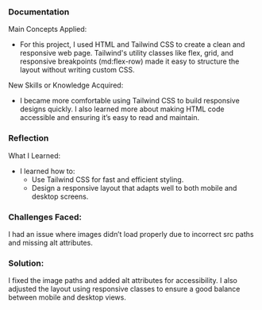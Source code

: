 ### Documentation
Main Concepts Applied:

* For this project, I used HTML and Tailwind CSS to create a clean and responsive web page. Tailwind's utility classes like flex, grid, and responsive breakpoints (md:flex-row) made it easy to structure the layout without writing custom CSS.

New Skills or Knowledge Acquired:

* I became more comfortable using Tailwind CSS to build responsive designs quickly. I also learned more about making HTML code accessible and ensuring it’s easy to read and maintain.

### Reflection
What I Learned:
* I learned how to:
    * Use Tailwind CSS for fast and efficient styling.
    * Design a responsive layout that adapts well to both mobile and desktop screens.


### Challenges Faced:
I had an issue where images didn’t load properly due to incorrect src paths and missing alt attributes.

### Solution:
I fixed the image paths and added alt attributes for accessibility. I also adjusted the layout using responsive classes to ensure a good balance between mobile and desktop views.